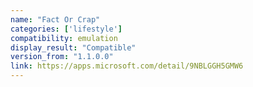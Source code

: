 ```yaml
---
name: "Fact Or Crap"
categories: ['lifestyle']
compatibility: emulation
display_result: "Compatible"
version_from: "1.1.0.0"
link: https://apps.microsoft.com/detail/9NBLGGH5GMW6
---
```


